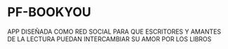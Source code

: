 # PF-BOOKYOU

APP DISEÑADA COMO RED SOCIAL PARA QUE ESCRITORES Y AMANTES DE LA LECTURA PUEDAN INTERCAMBIAR SU AMOR POR LOS LIBROS
